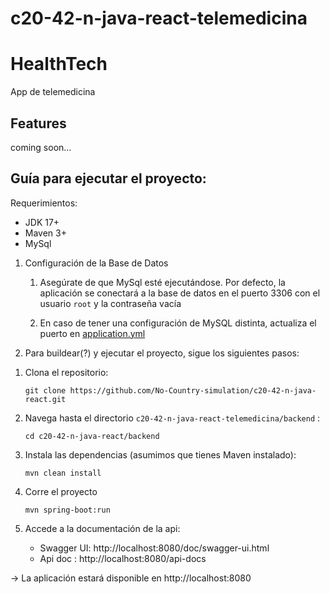 # c20-42-n-java-react-telemedicina

# HealthTech
App de telemedicina

Features
-
coming soon...


Guía para ejecutar el proyecto:
-
Requerimientos:

* JDK 17+
* Maven 3+
* MySql

1) Configuración de la Base de Datos

    1. Asegúrate de que MySql esté ejecutándose. Por defecto, la aplicación se conectará a la base de datos en el puerto 3306 con el usuario `root` y la contraseña vacía

    2. En caso de tener una configuración de MySQL distinta, actualiza el puerto en [application.yml](src/main/resources/application.yml)

2) Para buildear(?) y ejecutar el proyecto, sigue los siguientes pasos:


1. Clona el repositorio:
   ```
   git clone https://github.com/No-Country-simulation/c20-42-n-java-react.git
   ```

2. Navega hasta el directorio `c20-42-n-java-react-telemedicina/backend` :
   ```
   cd c20-42-n-java-react/backend
   ```
3. Instala las dependencias (asumimos que tienes Maven instalado):
   ```
   mvn clean install
   ```
4. Corre el proyecto
   ```
   mvn spring-boot:run
   ```
5. Accede a la documentación de la api:

   - Swagger UI:  http://localhost:8080/doc/swagger-ui.html
   - Api doc : http://localhost:8080/api-docs
   


-> La aplicación estará disponible en  http://localhost:8080
